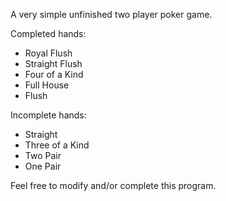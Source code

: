 A very simple unfinished two player poker game.

Completed hands:
* Royal Flush
* Straight Flush
* Four of a Kind
* Full House
* Flush

Incomplete hands:
* Straight
* Three of a Kind
* Two Pair
* One Pair

Feel free to modify and/or complete this program.
